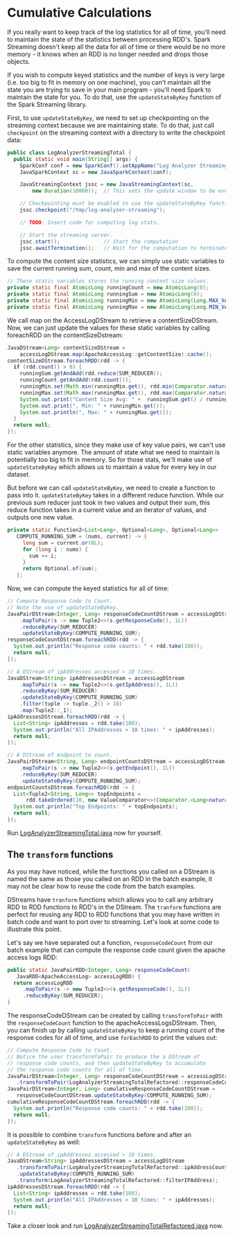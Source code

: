 # Cumulative Calculations

If you really want to keep track of the log statistics for all of time, you'll
need to maintain the state of the statistics between processing RDD's.  Spark
Streaming doesn't keep all the data for all of time or there would be no more memory - it knows when an RDD is no longer needed and drops those objects.

If you wish to compute keyed statistics and the number of keys is very large
(i.e. too big to fit in memory on one machine), you can't maintain all the
state you are trying to save in your main program - you'll need Spark to maintain the state for you.  To do that, use the
```updateStateByKey``` function of the Spark Streaming library.

First, to use ```updateStateByKey```, we need to set up checkpointing on the streaming
context because we are maintaining state.  To do that, just call ```checkpoint```
on the streaming context with a directory to write the checkpoint data:
```java
public class LogAnalyzerStreamingTotal {
  public static void main(String[] args) {
    SparkConf conf = new SparkConf().setAppName("Log Analyzer Streaming Total");
    JavaSparkContext sc = new JavaSparkContext(conf);

    JavaStreamingContext jssc = new JavaStreamingContext(sc,
        new Duration(10000));  // This sets the update window to be every 10 seconds.

    // Checkpointing must be enabled to use the updateStateByKey function.
    jssc.checkpoint("/tmp/log-analyzer-streaming");

    // TODO: Insert code for computing log stats.

    // Start the streaming server.
    jssc.start();              // Start the computation
    jssc.awaitTermination();   // Wait for the computation to terminate
```

To compute the content size statistics, we can simply use static variables
to save the current running sum, count, min and max of the content sizes.

```java
// These static variables stores the running content size values.
private static final AtomicLong runningCount = new AtomicLong(0);
private static final AtomicLong runningSum = new AtomicLong(0);
private static final AtomicLong runningMin = new AtomicLong(Long.MAX_VALUE);
private static final AtomicLong runningMax = new AtomicLong(Long.MIN_VALUE);
```

We call map on the AccessLogDStream to retrieve a contentSizeDStream.
Now, we can just update the values for these static variables by calling
foreachRDD on the contentSizeDstream:
```java
JavaDStream<Long> contentSizeDStream =
    accessLogDStream.map(ApacheAccessLog::getContentSize).cache();
contentSizeDStream.foreachRDD(rdd -> {
  if (rdd.count() > 0) {
    runningSum.getAndAdd(rdd.reduce(SUM_REDUCER));
    runningCount.getAndAdd(rdd.count());
    runningMin.set(Math.min(runningMin.get(), rdd.min(Comparator.naturalOrder())));
    runningMax.set(Math.max(runningMax.get(), rdd.max(Comparator.naturalOrder())));
    System.out.print("Content Size Avg: " +  runningSum.get() / runningCount.get());
    System.out.print(", Min: " + runningMin.get());
    System.out.println(", Max: " + runningMax.get());
  }
  return null;
});
```

For the other statistics, since they make use of key value pairs, we can't
use static variables anymore.  The amount of state what we need to maintain
is potentially too big to fit in memory.  So
for those stats, we'll make use of ```updateStateByKey``` which allows us to maintain
a value for every key in our dataset.

But before we can call ```updateStateByKey```, we need to create a function to pass into it.  ```updateStateByKey``` takes in a different reduce function.
While our previous sum reducer just took in two values and output their sum, this
reduce function takes in a current value and an iterator of values,
and outputs one new value.
```java
private static Function2<List<Long>, Optional<Long>, Optional<Long>>
   COMPUTE_RUNNING_SUM = (nums, current) -> {
     long sum = current.or(0L);
     for (long i : nums) {
       sum += i;
     }
     return Optional.of(sum);
   };
```

Now, we can compute the keyed statistics for all of time:
```java
// Compute Response Code to Count.
// Note the use of updateStateByKey.
JavaPairDStream<Integer, Long> responseCodeCountDStream = accessLogDStream
    .mapToPair(s -> new Tuple2<>(s.getResponseCode(), 1L))
    .reduceByKey(SUM_REDUCER)
    .updateStateByKey(COMPUTE_RUNNING_SUM);
responseCodeCountDStream.foreachRDD(rdd -> {
  System.out.println("Response code counts: " + rdd.take(100));
  return null;
});

// A DStream of ipAddresses accessed > 10 times.
JavaDStream<String> ipAddressesDStream = accessLogDStream
    .mapToPair(s -> new Tuple2<>(s.getIpAddress(), 1L))
    .reduceByKey(SUM_REDUCER)
    .updateStateByKey(COMPUTE_RUNNING_SUM)
    .filter(tuple -> tuple._2() > 10)
    .map(Tuple2::_1);
ipAddressesDStream.foreachRDD(rdd -> {
  List<String> ipAddresses = rdd.take(100);
  System.out.println("All IPAddresses > 10 times: " + ipAddresses);
  return null;
});

// A DStream of endpoint to count.
JavaPairDStream<String, Long> endpointCountsDStream = accessLogDStream
    .mapToPair(s -> new Tuple2<>(s.getEndpoint(), 1L))
    .reduceByKey(SUM_REDUCER)
    .updateStateByKey(COMPUTE_RUNNING_SUM);
endpointCountsDStream.foreachRDD(rdd -> {
  List<Tuple2<String, Long>> topEndpoints =
      rdd.takeOrdered(10, new ValueComparator<>(Comparator.<Long>naturalOrder()));
  System.out.println("Top Endpoints: " + topEndpoints);
  return null;
});
```

Run [LogAnalyzerStreamingTotal.java](java8/src/main/java/com/databricks/apps/logs/chapter1/LogAnalyzerStreamingTotal.java)
now for yourself.

## The `transform` functions

As you may have noticed, while the functions you called on a DStream
is named the same as those you called on an RDD in the batch example,
it may not be clear how to reuse the code from the batch examples.

DStreams have `tranform` functions which allows you to call
any arbitrary RDD to RDD functions to RDD's in the DStream.  The
`tranform` functions are perfect for reusing any RDD to RDD functions
that you may have written in batch code and want to port over to
streaming.  Let's look at some code to illustrate this point.

Let's say we have separated out a function, `responseCodeCount` from our
batch example that can compute the response code count given the
apache access logs RDD:
```java
public static JavaPairRDD<Integer, Long> responseCodeCount(
   JavaRDD<ApacheAccessLog> accessLogRDD) {
  return accessLogRDD
     .mapToPair(s -> new Tuple2<>(s.getResponseCode(), 1L))
     .reduceByKey(SUM_REDUCER);
}
```

The responseCodeDStream can be created by calling `transformToPair` with the `responseCodeCount` function to the apacheAccessLogsDStream.
Then, you can finish up by calling `updateStateByKey` to keep a running count of the response codes for all of time,
and use `forEachRDD` to print the values out:

```java
// Compute Response Code to Count.
// Notice the user transformToPair to produce the a DStream of
// response code counts, and then updateStateByKey to accumulate
// the response code counts for all of time.
JavaPairDStream<Integer, Long> responseCodeCountDStream = accessLogDStream
   .transformToPair(LogAnalyzerStreamingTotalRefactored::responseCodeCount);
JavaPairDStream<Integer, Long> cumulativeResponseCodeCountDStream =
   responseCodeCountDStream.updateStateByKey(COMPUTE_RUNNING_SUM);
cumulativeResponseCodeCountDStream.foreachRDD(rdd -> {
  System.out.println("Response code counts: " + rdd.take(100));
  return null;
});
```

It is possible to combine `transform` functions before and after an
`updateStateByKey` as well:
```java
// A DStream of ipAddresses accessed > 10 times.
JavaDStream<String> ipAddressesDStream = accessLogDStream
   .transformToPair(LogAnalyzerStreamingTotalRefactored::ipAddressCount)
   .updateStateByKey(COMPUTE_RUNNING_SUM)
   .transform(LogAnalyzerStreamingTotalRefactored::filterIPAddress);
ipAddressesDStream.foreachRDD(rdd -> {
  List<String> ipAddresses = rdd.take(100);
  System.out.println("All IPAddresses > 10 times: " + ipAddresses);
  return null;
});
```

Take a closer look and run [LogAnalyzerStreamingTotalRefactored.java](java8/src/main/java/com/databricks/apps/logs/chapter1/LogAnalyzerStreamingTotalRefactored.java)
now.
